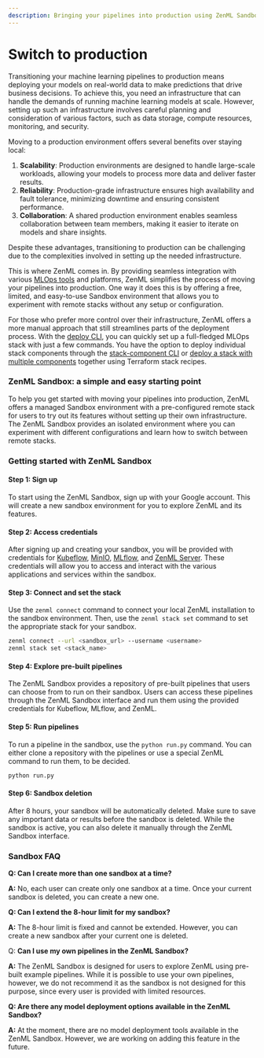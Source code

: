 ```yaml
---
description: Bringing your pipelines into production using ZenML Sandbox
---
```


# Switch to production

Transitioning your machine learning pipelines to production means deploying your models on real-world data to make predictions that drive business decisions. To achieve this, you need an infrastructure that can handle the demands of running machine learning models at scale. However, setting up such an infrastructure involves careful planning and consideration of various factors, such as data storage, compute resources, monitoring, and security.

Moving to a production environment offers several benefits over staying local:

1. **Scalability**: Production environments are designed to handle large-scale workloads, allowing your models to process more data and deliver faster results.
2. **Reliability**: Production-grade infrastructure ensures high availability and fault tolerance, minimizing downtime and ensuring consistent performance.
3. **Collaboration**: A shared production environment enables seamless collaboration between team members, making it easier to iterate on models and share insights.

Despite these advantages, transitioning to production can be challenging due to the complexities involved in setting up the needed infrastructure.

This is where ZenML comes in. By providing seamless integration with various [MLOps tools](../component-guide/integration-overview.md) and platforms, ZenML simplifies the process of moving your pipelines into production. One way it does this is by offering a free, limited, and easy-to-use Sandbox environment that allows you to experiment with remote stacks without any setup or configuration.

For those who prefer more control over their infrastructure, ZenML offers a more manual approach that still streamlines parts of the deployment process. With the [deploy CLI](../../platform-guide/set-up-your-mlops-platform/deploy-and-set-up-a-cloud-stack/), you can quickly set up a full-fledged MLOps stack with just a few commands. You have the option to deploy individual stack components through the [stack-component CLI](../../platform-guide/set-up-your-mlops-platform/deploy-and-set-up-a-cloud-stack/deploying-stack-components.md) or [deploy a stack with multiple components](../../platform-guide/set-up-your-mlops-platform/deploy-and-set-up-a-cloud-stack/deploying-a-stack-using-stack-recipes.md) together using Terraform stack recipes.

### ZenML Sandbox: a simple and easy starting point

To help you get started with moving your pipelines into production, ZenML offers a managed Sandbox environment with a pre-configured remote stack for users to try out its features without setting up their own infrastructure. The ZenML Sandbox provides an isolated environment where you can experiment with different configurations and learn how to switch between remote stacks.

### Getting started with ZenML Sandbox

#### Step 1: Sign up

To start using the ZenML Sandbox, sign up with your Google account. This will create a new sandbox environment for you to explore ZenML and its features.

#### Step 2: Access credentials

After signing up and creating your sandbox, you will be provided with credentials for [Kubeflow](../component-guide/orchestrators/kubeflow.md), [MinIO](../component-guide/artifact-stores/s3.md), [MLflow](../component-guide/experiment-trackers/mlflow.md), and [ZenML Server](connect-to-a-deployed-zenml.md). These credentials will allow you to access and interact with the various applications and services within the sandbox.

#### Step 3: Connect and set the stack

Use the `zenml connect` command to connect your local ZenML installation to the sandbox environment. Then, use the `zenml stack set` command to set the appropriate stack for your sandbox.

```bash
zenml connect --url <sandbox_url> --username <username>
zenml stack set <stack_name>
```

#### Step 4: Explore pre-built pipelines

The ZenML Sandbox provides a repository of pre-built pipelines that users can choose from to run on their sandbox. Users can access these pipelines through the ZenML Sandbox interface and run them using the provided credentials for Kubeflow, MLflow, and ZenML.

#### Step 5: Run pipelines

To run a pipeline in the sandbox, use the `python run.py` command. You can either clone a repository with the pipelines or use a special ZenML command to run them, to be decided.

```bash
python run.py
```

#### Step 6: Sandbox deletion

After 8 hours, your sandbox will be automatically deleted. Make sure to save any important data or results before the sandbox is deleted. While the sandbox is active, you can also delete it manually through the ZenML Sandbox interface.

### Sandbox FAQ

**Q: Can I create more than one sandbox at a time?**

**A:** No, each user can create only one sandbox at a time. Once your current sandbox is deleted, you can create a new one.

**Q: Can I extend the 8-hour limit for my sandbox?**

**A:** The 8-hour limit is fixed and cannot be extended. However, you can create a new sandbox after your current one is deleted.

Q: **Can I use my own pipelines in the ZenML Sandbox?**

**A:** The ZenML Sandbox is designed for users to explore ZenML using pre-built example pipelines. While it is possible to use your own pipelines, however, we do not recommend it as the sandbox is not designed for this purpose, since every user is provided with limited resources.

**Q: Are there any model deployment options available in the ZenML Sandbox?**

**A:** At the moment, there are no model deployment tools available in the ZenML Sandbox. However, we are working on adding this feature in the future.
